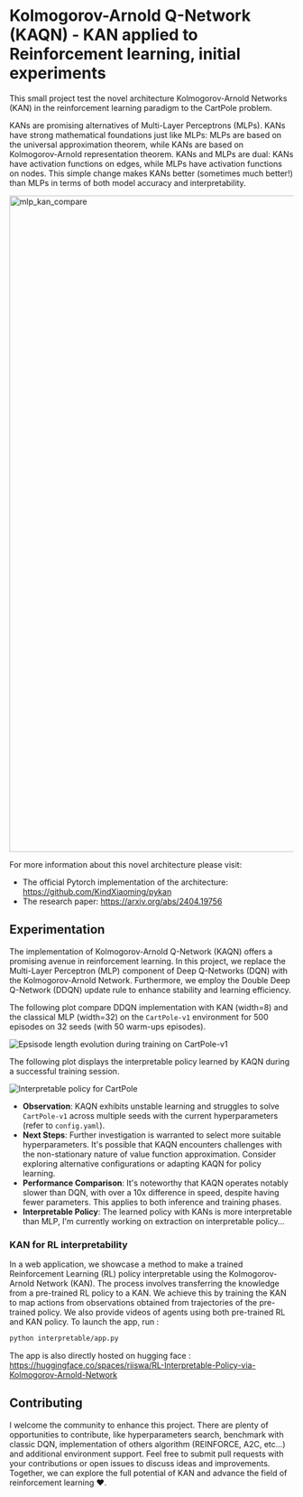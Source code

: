 # Kolmogorov-Arnold Q-Network (KAQN) - KAN applied to Reinforcement learning, initial experiments

This small project test the novel architecture Kolmogorov-Arnold Networks (KAN) in the reinforcement learning paradigm to the CartPole problem. 

KANs are promising alternatives of Multi-Layer Perceptrons (MLPs). KANs have strong mathematical foundations just like MLPs: MLPs are based on the universal approximation theorem, while KANs are based on Kolmogorov-Arnold representation theorem. KANs and MLPs are dual: KANs have activation functions on edges, while MLPs have activation functions on nodes. This simple change makes KANs better (sometimes much better!) than MLPs in terms of both model accuracy and interpretability.

<img width="1163" alt="mlp_kan_compare" src="https://github.com/KindXiaoming/pykan/assets/23551623/695adc2d-0d0b-4e4b-bcff-db2c8070f841">

For more information about this novel architecture please visit:
- The official Pytorch implementation of the architecture: https://github.com/KindXiaoming/pykan
- The research paper: https://arxiv.org/abs/2404.19756

## Experimentation

The implementation of Kolmogorov-Arnold Q-Network (KAQN) offers a promising avenue in reinforcement learning. In this project, we replace the Multi-Layer Perceptron (MLP) component of Deep Q-Networks (DQN) with the Kolmogorov-Arnold Network. Furthermore, we employ the Double Deep Q-Network (DDQN) update rule to enhance stability and learning efficiency.

The following plot compare DDQN implementation with KAN (width=8) and the classical MLP (width=32) on the `CartPole-v1` environment for 500 episodes on 32 seeds (with 50 warm-ups episodes).

<img alt="Epsisode length evolution during training on CartPole-v1" src="https://raw.githubusercontent.com/riiswa/kanrl/main/cartpole_results.png">

The following plot displays the interpretable policy learned by KAQN during a successful training session.

<img alt="Interpretable policy for CartPole" src="https://raw.githubusercontent.com/riiswa/kanrl/main/policy.png">

- **Observation**: KAQN exhibits unstable learning and struggles to solve `CartPole-v1` across multiple seeds with the current hyperparameters (refer to `config.yaml`).
- **Next Steps**: Further investigation is warranted to select more suitable hyperparameters. It's possible that KAQN encounters challenges with the non-stationary nature of value function approximation. Consider exploring alternative configurations or adapting KAQN for policy learning.
- **Performance Comparison**: It's noteworthy that KAQN operates notably slower than DQN, with over a 10x difference in speed, despite having fewer parameters. This applies to both inference and training phases.
- **Interpretable Policy**: The learned policy with KANs is more interpretable than MLP, I'm currently working on extraction on interpretable policy...


### KAN for RL interpretability

In a web application, we showcase a method to make a trained Reinforcement Learning (RL) policy interpretable using the Kolmogorov-Arnold Network (KAN). The process involves transferring the knowledge from a pre-trained RL policy to a KAN. We achieve this by training the KAN to map actions from observations obtained from trajectories of the pre-trained policy. We also provide videos of agents using both pre-trained RL and KAN policy. To launch the app, run : 

```bash
python interpretable/app.py
```

The app is also directly hosted on hugging face : https://huggingface.co/spaces/riiswa/RL-Interpretable-Policy-via-Kolmogorov-Arnold-Network

## Contributing

I welcome the community to enhance this project. There are plenty of opportunities to contribute, like hyperparameters search, benchmark with classic DQN, implementation of others algorithm (REINFORCE, A2C, etc...) and additional environment support.
Feel free to submit pull requests with your contributions or open issues to discuss ideas and improvements. Together, we can explore the full potential of KAN and advance the field of reinforcement learning ❤️.

